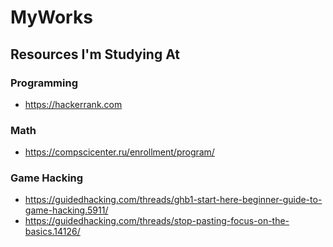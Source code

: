# MyWorks

## Resources I'm Studying At
### Programming
- https://hackerrank.com

### Math
- https://compscicenter.ru/enrollment/program/

### Game Hacking
- https://guidedhacking.com/threads/ghb1-start-here-beginner-guide-to-game-hacking.5911/
- https://guidedhacking.com/threads/stop-pasting-focus-on-the-basics.14126/
